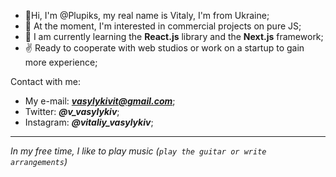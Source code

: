 - 👋Hi, I'm @Plupiks, my real name is Vitaly, I'm from Ukraine;
 - 📩 At the moment, I'm interested in commercial projects on pure JS;
 - 🎯 I am currently learning the **React.js** library and the **Next.js** framework;
 - ✌ Ready to cooperate with web studios or work on a startup to gain more experience;

Contact with me:
 - My e-mail: ***vasylykivit@gmail.com***;  
 - Twitter: ***@v_vasylykiv***;
 - Instagram: ***@vitaliy_vasylykiv***;
----------
*In my free time, I like to play music (`play the guitar or write arrangements`)*
